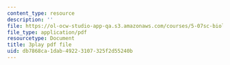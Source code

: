 ```yaml
---
content_type: resource
description: ''
file: https://ol-ocw-studio-app-qa.s3.amazonaws.com/courses/5-07sc-biological-chemistry-i-fall-2013/db7868ca1dab49223107325f2d55240b_cEoteBfcBE0.pdf
file_type: application/pdf
resourcetype: Document
title: 3play pdf file
uid: db7868ca-1dab-4922-3107-325f2d55240b
---
```

